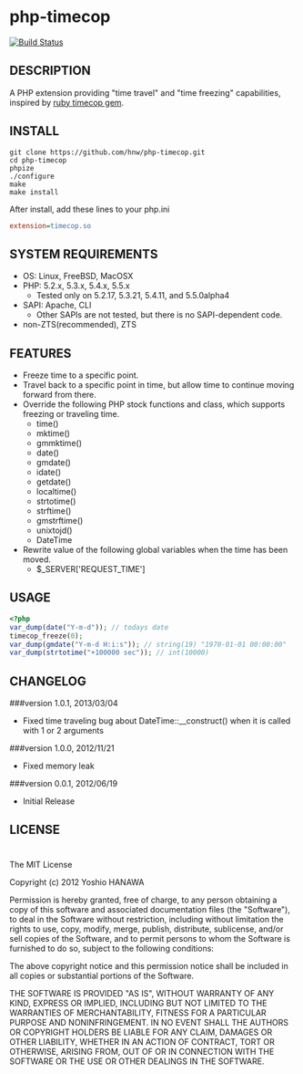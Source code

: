 # php-timecop

[![Build Status](https://travis-ci.org/hnw/php-timecop.png)](https://travis-ci.org/hnw/php-timecop)

## DESCRIPTION

A PHP extension providing "time travel" and "time freezing" capabilities, inspired by [ruby timecop gem](http://github.com/jtrupiano/timecop).

## INSTALL

```
git clone https://github.com/hnw/php-timecop.git
cd php-timecop
phpize
./configure
make
make install
```

After install, add these lines to your php.ini

```ini
extension=timecop.so
```

## SYSTEM REQUIREMENTS

- OS: Linux, FreeBSD, MacOSX
- PHP: 5.2.x, 5.3.x, 5.4.x, 5.5.x
  - Tested only on 5.2.17, 5.3.21, 5.4.11, and 5.5.0alpha4
- SAPI: Apache, CLI
  - Other SAPIs are not tested, but there is no SAPI-dependent code.
- non-ZTS(recommended), ZTS

## FEATURES

- Freeze time to a specific point.
- Travel back to a specific point in time, but allow time to continue moving forward from there.
- Override the following PHP stock functions and class, which supports freezing or traveling time.
  - time()
  - mktime()
  - gmmktime()
  - date()
  - gmdate()
  - idate()
  - getdate()
  - localtime()
  - strtotime()
  - strftime()
  - gmstrftime()
  - unixtojd()
  - DateTime
- Rewrite value of the following global variables when the time has been moved.
  - $_SERVER['REQUEST_TIME']

## USAGE

```php
<?php
var_dump(date("Y-m-d")); // todays date
timecop_freeze(0);
var_dump(gmdate("Y-m-d H:i:s")); // string(19) "1970-01-01 00:00:00"
var_dump(strtotime("+100000 sec")); // int(10000)
```

## CHANGELOG

###version 1.0.1, 2013/03/04

- Fixed time traveling bug about DateTime::__construct() when it is called with 1 or 2 arguments

###version 1.0.0, 2012/11/21

- Fixed memory leak

###version 0.0.1, 2012/06/19

- Initial Release

## LICENSE
#
The MIT License

Copyright (c) 2012 Yoshio HANAWA

Permission is hereby granted, free of charge, to any person obtaining a copy of this software and associated documentation files (the "Software"), to deal in the Software without restriction, including without limitation the rights to use, copy, modify, merge, publish, distribute, sublicense, and/or sell copies of the Software, and to permit persons to whom the Software is furnished to do so, subject to the following conditions:

The above copyright notice and this permission notice shall be included in all copies or substantial portions of the Software.

THE SOFTWARE IS PROVIDED "AS IS", WITHOUT WARRANTY OF ANY KIND, EXPRESS OR IMPLIED, INCLUDING BUT NOT LIMITED TO THE WARRANTIES OF MERCHANTABILITY, FITNESS FOR A PARTICULAR PURPOSE AND NONINFRINGEMENT. IN NO EVENT SHALL THE AUTHORS OR COPYRIGHT HOLDERS BE LIABLE FOR ANY CLAIM, DAMAGES OR OTHER LIABILITY, WHETHER IN AN ACTION OF CONTRACT, TORT OR OTHERWISE, ARISING FROM, OUT OF OR IN CONNECTION WITH THE SOFTWARE OR THE USE OR OTHER DEALINGS IN THE SOFTWARE.

